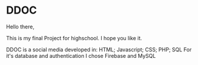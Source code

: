 # DDOC

Hello there,

This is my final Project for highschool. I hope you like it.

DDOC is a social media developed in: HTML; Javascript; CSS; PHP; SQL
For it's database and authentication I chose Firebase and MySQL

